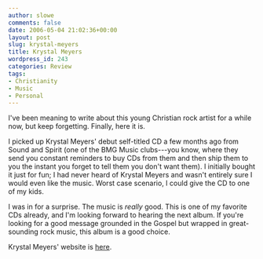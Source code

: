 ```yaml
---
author: slowe
comments: false
date: 2006-05-04 21:02:36+00:00
layout: post
slug: krystal-meyers
title: Krystal Meyers
wordpress_id: 243
categories: Review
tags:
- Christianity
- Music
- Personal
---
```


I've been meaning to write about this young Christian rock artist for a while now, but keep forgetting. Finally, here it is.

I picked up Krystal Meyers' debut self-titled CD a few months ago from Sound and Spirit (one of the BMG Music clubs---you know, where they send you constant reminders to buy CDs from them and then ship them to you the instant you forget to tell them you don't want them). I initially bought it just for fun; I had never heard of Krystal Meyers and wasn't entirely sure I would even like the music. Worst case scenario, I could give the CD to one of my kids.

I was in for a surprise. The music is _really_ good. This is one of my favorite CDs already, and I'm looking forward to hearing the next album. If you're looking for a good message grounded in the Gospel but wrapped in great-sounding rock music, this album is a good choice.

Krystal Meyers' website is [here](http://www.krystalmeyers.com/).
